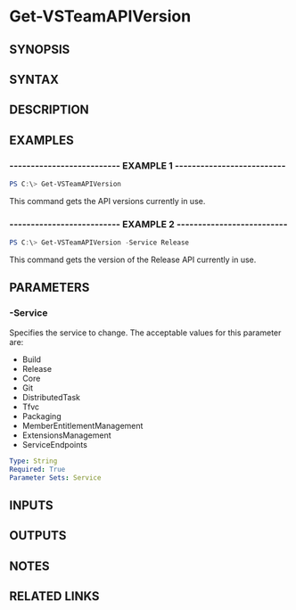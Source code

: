 <!-- #include "./common/header.md" -->

# Get-VSTeamAPIVersion

## SYNOPSIS

<!-- #include "./synopsis/Get-VSTeamAPIVersion.md" -->

## SYNTAX

## DESCRIPTION

<!-- #include "./synopsis/Get-VSTeamAPIVersion.md" -->

## EXAMPLES

### -------------------------- EXAMPLE 1 --------------------------

```PowerShell
PS C:\> Get-VSTeamAPIVersion
```

This command gets the API versions currently in use.

### -------------------------- EXAMPLE 2 --------------------------

```PowerShell
PS C:\> Get-VSTeamAPIVersion -Service Release
```

This command gets the version of the Release API currently in use.

## PARAMETERS

### -Service

Specifies the service to change. The acceptable values for this parameter are:

- Build
- Release
- Core
- Git
- DistributedTask
- Tfvc
- Packaging
- MemberEntitlementManagement
- ExtensionsManagement
- ServiceEndpoints

```yaml
Type: String
Required: True
Parameter Sets: Service
```

## INPUTS

## OUTPUTS

## NOTES

## RELATED LINKS
